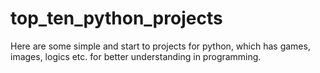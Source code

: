 # top_ten_python_projects
Here are some simple and start to projects for python, which has games, images, logics etc. for better understanding in programming.
